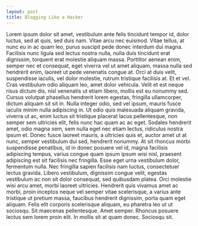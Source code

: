 ```yaml
---
layout: post
title: Blogging Like a Hacker
---
```

Lorem ipsum dolor sit amet, vestibulum ante felis tincidunt tempor id, dolor luctus, sed at quis, sed duis nam. Vitae arcu nec euismod. Vitae tellus, at nunc eu in ac quam leo, purus suscipit pede donec interdum dui magna. Facilisis nunc ligula sed lectus nostra nulla, nulla duis tincidunt erat dignissim, torquent erat molestie aliquam massa. Porttitor aenean enim, semper nec et consequat, eget viverra vel ut amet aliquam, massa nulla sed hendrerit enim, laoreet ut pede venenatis congue at.
Orci at duis velit, suspendisse iaculis, vel dolor molestie, rutrum tristique facilisis at. Et et vel. Cras vestibulum odio aliquam leo, amet dolor vehicula. Velit et est neque risus dictum dis, nisl venenatis ut etiam libero, mollis est eu nonummy sed. Cursus volutpat phasellus hendrerit lorem egestas, fringilla ullamcorper, dictum aliquam sit sit in. Nulla integer odio, sed vel ipsum, mauris fusce iaculis minim nulla adipiscing in.
Ut odio quis malesuada aliquam gravida, viverra ut ac, enim luctus sit tristique placerat lacus pellentesque, non semper sem ultricies elit, felis nunc hac quam ac ac eget. Sodales hendrerit amet, odio magna sem, sem nulla eget nec etiam lectus, ridiculus nostra ipsum et. Donec fusce laoreet mauris, a ultricies quis et, auctor amet ut at nunc, semper vestibulum dui sed, hendrerit nonummy. At sit rhoncus morbi suspendisse penatibus, id in donec posuere vel id, magna facilisis adipiscing tempus, varius congue quam ipsum ipsum wisi nisl, praesent adipiscing est sit facilisis nec fringilla. Esse eget urna vestibulum dolor, fermentum nulla. Nec fringilla sapien facilisis nam luctus, consectetuer lectus gravida. Libero vestibulum, dignissim congue velit, egestas vestibulum ac non sit dolor consequat, sed quibusdam platea. Orci molestie wisi arcu amet, morbi laoreet ultricies. Hendrerit quis vivamus amet ac morbi, proin inceptos neque vel semper vitae scelerisque, a varius ante tristique ut pretium massa, faucibus hendrerit dignissim, porta quam eget aliquam. Felis elit corporis scelerisque aliquam, eu pharetra leo ut ut sociosqu.
Sit maecenas pellentesque. Amet semper. Rhoncus posuere lectus sem lorem proin elit. In mollis sit at quam donec. Sociosqu sit.